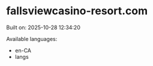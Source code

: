 # fallsviewcasino-resort.com



Built on: 2025-10-28 12:34:20

Available languages:
- en-CA
- langs
